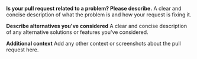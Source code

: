 **Is your pull request related to a problem? Please describe.**
A clear and concise description of what the problem is and how your request is fixing it.

**Describe alternatives you've considered**
A clear and concise description of any alternative solutions or features you've considered.

**Additional context**
Add any other context or screenshots about the pull request here.
